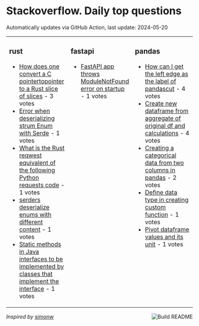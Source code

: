 # Stackoverflow. Daily top questions 

Automatically updates via GitHub Action, last update: <!-- date starts -->2024-05-20<!-- date ends -->


<table><tr><td valign="top" width="33%">

### rust
<!-- rust starts -->
* [How does one convert a C pointertopointer to a Rust slice of slices](https://stackoverflow.com/questions/78504415/how-does-one-convert-a-c-pointer-to-pointer-to-a-rust-slice-of-slices) - 3 votes
* [Error when deserializing strum Enum with Serde](https://stackoverflow.com/questions/78508766/error-when-deserializing-strum-enum-with-serde) - 1 votes
* [What is the Rust reqwest equivalent of the following Python requests code](https://stackoverflow.com/questions/78508758/what-is-the-rust-reqwest-equivalent-of-the-following-python-requests-code) - 1 votes
* [serders deserialize enums with different content](https://stackoverflow.com/questions/78507919/serde-rs-deserialize-enums-with-different-content) - 1 votes
* [Static methods in Java interfaces to be implemented by classes that implement the interface](https://stackoverflow.com/questions/78507116/static-methods-in-java-interfaces-to-be-implemented-by-classes-that-implement-th) - 1 votes
<!-- rust ends -->
</td><td valign="top" width="34%">


### fastapi
<!-- fastapi starts -->
* [FastAPI app throws ModuleNotFound error on startup](https://stackoverflow.com/questions/78505239/fastapi-app-throws-modulenotfound-error-on-startup) - 1 votes
<!-- fastapi ends -->
</td><td valign="top" width="34%">


### pandas
<!-- pandas starts -->
* [How can I get the left edge as the label of pandascut](https://stackoverflow.com/questions/78503255/how-can-i-get-the-left-edge-as-the-label-of-pandas-cut) - 4 votes
* [Create new dataframe from aggregate of original df and calculations](https://stackoverflow.com/questions/78507768/create-new-dataframe-from-aggregate-of-original-df-and-calculations) - 4 votes
* [Creating a categorical data from two columns in pandas](https://stackoverflow.com/questions/78503985/creating-a-categorical-data-from-two-columns-in-pandas) - 2 votes
* [Define data type in creating custom function](https://stackoverflow.com/questions/78501868/define-data-type-in-creating-custom-function) - 1 votes
* [Pivot dataframe values and its unit](https://stackoverflow.com/questions/78508381/pivot-dataframe-values-and-its-unit) - 1 votes
<!-- pandas ends -->
</td></tr></table>

<a href="https://github.com/hp0404/hp0404/actions"><img src="https://github.com/hp0404/hp0404/workflows/Build%20README/badge.svg" align="right" alt="Build README"></a> <p>*Inspired by  [simonw](https://github.com/simonw/simonw)*</p>
